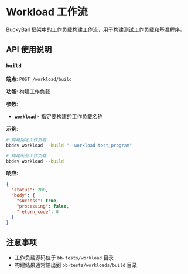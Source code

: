 # Workload 工作流

BuckyBall 框架中的工作负载构建工作流，用于构建测试工作负载和基准程序。

## API 使用说明

### `build`
**端点**: `POST /workload/build`

**功能**: 构建工作负载

**参数**:
- **`workload`** - 指定要构建的工作负载名称

**示例**:
```bash
# 构建指定工作负载
bbdev workload --build "--workload test_program"

# 构建所有工作负载
bbdev workload --build
```

**响应**:
```json
{
  "status": 200,
  "body": {
    "success": true,
    "processing": false,
    "return_code": 0
  }
}
```

## 注意事项

- 工作负载源码位于 `bb-tests/workload` 目录
- 构建结果通常输出到 `bb-tests/workloads/build` 目录
